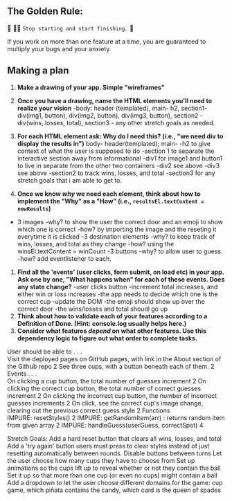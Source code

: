 ## The Golden Rule: 

🦸 🦸‍♂️ `Stop starting and start finishing.` 🏁

If you work on more than one feature at a time, you are guaranteed to multiply your bugs and your anxiety.

## Making a plan

1) **Make a drawing of your app. Simple "wireframes"**

1) **Once you have a drawing, name the HTML elements you'll need to realize your vision**
  -body: header (templated), main- h2, section1- div(img1, button), div(img2, button), div(img3, button), section2 -div(wins, losses, total), section3 - any other stretch goals as needed.
1) **For each HTML element ask: Why do I need this? (i.e., "we need div to display the results in")** 
    body- header(templated);
    main- 
      -h2 to give context of what the user is supposed to do
      -section 1 to separate the interactive section away from informational
        -div1 for image1 and button1 to live in separate from the other two containers
        -div2 see above
        -div3 see above
      -section2 to track wins, losses, and total 
      -section3 for any stretch goals that i am able to get to.
1) **Once we know _why_ we need each element, think about how to implement the "Why" as a "How" (i.e., `resultsEl.textContent = newResults`)**
  - 3 images 
    -why? to show the user the correct door and an emoji to show which one is correct
    -how? by importing the image and the reseting it everytime it is clicked
  -3 destination elements 
    -why? to keep track of wins, losses, and total as they change
    -how? using the winsEl.textContent = winCount 
  -3 buttons
    -why? to allow user to guess.
    -how? add eventlistener to each.
1) **Find all the 'events' (user clicks, form submit, on load etc) in your app. Ask one by one, "What happens when" for each of these events. Does any state change?**
  -user clicks button
    -increment total increases, and either win or loss increases
    -the app needs to decide which one is the correct cup
  -update the DOM
    -the emoji should show up over the correct door
    -the wins/losses and total shoudl go up
1) **Think about how to validate each of your features according to a Definition of Done. (Hint: console.log usually helps here.)**
1) **Consider what features _depend_ on what other features. Use this dependency logic to figure out what order to complete tasks.**


User should be able to . . .	
Visit the deployed pages on GitHub pages, with link in the About section of the Github repo	2
See three cups, with a button beneath each of them.	2
Events . . .	
On clicking a cup button, the total number of guesses increment	2
On clicking the correct cup button, the total number of correct guesses increment	2
On clicking the incorrect cup button, the number of incorrect guesses increments	2
On click, see the correct cup's image change, clearing out the previous correct guess style	2
Functions	
IMPURE: resetStyles()	2
IMPURE: getRandomItem(arr) : returns random item from given array	2
IMPURE: handleGuess(userGuess, correctSpot)	4

Stretch Goals:
Add a hard reset button that clears all wins, losses, and total
Add a 'try again' button users must press to clear styles instead of just resetting automatically between rounds. Disable buttons between turns
Let the user choose how many cups they have to choose from
Set up animations so the cups lift up to reveal whether or not they contain the ball
Set it up so that more than one cup (or even no cups) might contain a ball
Add a dropdown to let the user choose different domains for the game: cup game, which piñata contains the candy, which card is the queen of spades